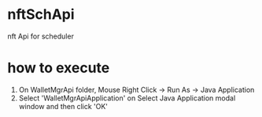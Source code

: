 # nftSchApi
 nft Api for scheduler
 
# how to execute

1. On WalletMgrApi folder, Mouse Right Click -> Run As -> Java Application  
2. Select 'WalletMgrApiApplication' on Select Java Application modal window and then click 'OK'



